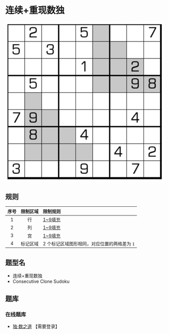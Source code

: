 # 连续+重现数独

![题](../../../images/sudoku/连续+重现数独.png)

## 规则

| 序号  | 限制区域 | 限制规则                      |
|:---:|:----:|:--------------------------|
|  1  |  行   | [1~9填充]                   |
|  2  |  列   | [1~9填充]                   |
|  3  |  宫   | [1~9填充]                   |
|  4  | 标记区域 | 2 个标记区域图形相同，对应位置的两格差为 `1` |

## 题型名

- 连续+重现数独
- Consecutive Clone Sudoku

## 题库

### 在线题库

- [独·数之道](http://www.sudokufans.org.cn/lx/game.index.php?type=rp) 【需要登录】

[1~9填充]: ../../../rules.md#1to9填充
